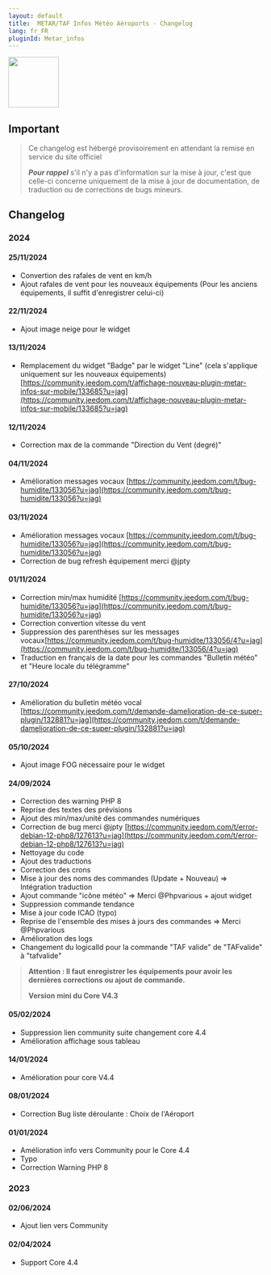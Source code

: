 ```yaml
---
layout: default
title:  METAR/TAF Infos Météo Aéroports - Changelog
lang: fr_FR
pluginId: Metar_infos
---
```


<img src="{{site.baseurl}}/plugin-Metar_infos/{{site.img}}/Metar_infos_icon.png" class="pluginLogo" width="100" />

## Important

> Ce changelog est hébergé provisoirement en attendant la remise en service du site officiel
>
> **_Pour rappel_** s'il n'y a pas d'information sur la mise à jour, c'est que celle-ci concerne uniquement de la mise à jour de documentation, de traduction ou de corrections de bugs mineurs.

## Changelog

### 2024

#### 25/11/2024

- Convertion des rafales de vent en km/h
- Ajout rafales de vent pour les nouveaux équipements (Pour les anciens équipements, il suffit d'enregistrer celui-ci)

#### 22/11/2024

- Ajout image neige pour le widget

#### 13/11/2024

- Remplacement du widget "Badge" par le widget "Line" (cela s'applique uniquement sur les nouveaux équipements) [https://community.jeedom.com/t/affichage-nouveau-plugin-metar-infos-sur-mobile/133685?u=jag](https://community.jeedom.com/t/affichage-nouveau-plugin-metar-infos-sur-mobile/133685?u=jag)

#### 12/11/2024

- Correction max de la commande "Direction du Vent (degré)"

#### 04/11/2024

- Amélioration messages vocaux [https://community.jeedom.com/t/bug-humidite/133056?u=jag](https://community.jeedom.com/t/bug-humidite/133056?u=jag)

#### 03/11/2024

- Amélioration messages vocaux [https://community.jeedom.com/t/bug-humidite/133056?u=jag](https://community.jeedom.com/t/bug-humidite/133056?u=jag)
- Correction de bug refresh équipement merci @jpty

#### 01/11/2024

- Correction min/max humidité [https://community.jeedom.com/t/bug-humidite/133056?u=jag](https://community.jeedom.com/t/bug-humidite/133056?u=jag)
- Correction convertion vitesse du vent
- Suppression des parenthèses sur les messages vocaux[https://community.jeedom.com/t/bug-humidite/133056/4?u=jag](https://community.jeedom.com/t/bug-humidite/133056/4?u=jag)
- Traduction en français de la date pour les commandes "Bulletin météo" et "Heure locale du télégramme"

#### 27/10/2024

- Amélioration du bulletin météo vocal [https://community.jeedom.com/t/demande-damelioration-de-ce-super-plugin/132881?u=jag](https://community.jeedom.com/t/demande-damelioration-de-ce-super-plugin/132881?u=jag)

#### 05/10/2024

- Ajout image FOG nécessaire pour le widget

#### 24/09/2024

- Correction des warning PHP 8
- Reprise des textes des prévisions
- Ajout des min/max/unité des commandes numériques
- Correction de bug merci @jpty [https://community.jeedom.com/t/error-debian-12-php8/127613?u=jag](https://community.jeedom.com/t/error-debian-12-php8/127613?u=jag)
- Nettoyage du code
- Ajout des traductions
- Correction des crons
- Mise à jour des noms des commandes (Update + Nouveau) => Intégration traduction
- Ajout commande "icône météo" => Merci @Phpvarious + ajout widget
- Suppression commande tendance
- Mise à jour code ICAO (typo)
- Reprise de l'ensemble des mises à jours des commandes => Merci @Phpvarious
- Amélioration des logs
- Changement du logicalId pour la commande "TAF valide" de "TAFvalide" à "tafvalide"

> **Attention : Il faut enregistrer les équipements pour avoir les dernières corrections ou ajout de commande.**
>
> **Version mini du Core V4.3**

#### 05/02/2024

- Suppression lien community suite changement core 4.4
- Amélioration affichage sous tableau

#### 14/01/2024

- Amélioration pour core V4.4

#### 08/01/2024

- Correction Bug liste déroulante : Choix de l'Aéroport

#### 01/01/2024

- Amélioration info vers Community pour le Core 4.4
- Typo
- Correction Warning PHP 8

### 2023

#### 02/06/2024

- Ajout lien vers Community

#### 02/04/2024

- Support Core 4.4